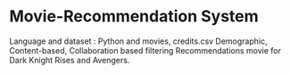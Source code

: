# Movie-Recommendation System
Language and dataset : Python and movies, credits.csv
Demographic, Content-based, Collaboration based filtering 
Recommendations movie for Dark Knight Rises and Avengers.
